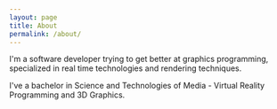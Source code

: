 ```yaml
---
layout: page
title: About
permalink: /about/
---
```


I'm a software developer trying to get better at graphics programming, specialized in real time technologies and rendering techniques.

I've a bachelor in Science and Technologies of Media - Virtual Reality Programming and 3D Graphics.
